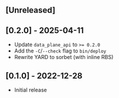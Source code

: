 ## [Unreleased]

## [0.2.0] - 2025-04-11

- Update `data_plane_api` to `>= 0.2.0`
- Add the `-C`/`--check` flag to `bin/deploy`
- Rewrite YARD to sorbet (with inline RBS)

## [0.1.0] - 2022-12-28

- Initial release
